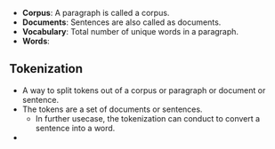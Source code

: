 -   **Corpus**: A paragraph is called a corpus.
-   **Documents**: Sentences are also called as documents.
-   **Vocabulary**: Total number of unique words in a paragraph.
-   **Words**:

## Tokenization

-   A way to split tokens out of a corpus or paragraph or document or sentence.
-   The tokens are a set of documents or sentences.
    -   In further usecase, the tokenization can conduct to convert a sentence into a word.
-  